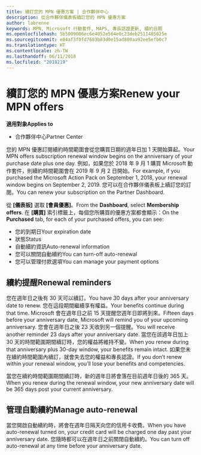 ```yaml
---
title: 續訂您的 MPN 優惠方案 | 合作夥伴中心
description: 從合作夥伴儀表板續訂您的 MPN 優惠方案
author: labrenne
keywords: MPN, Microsoft 行動套件, MAPS, 專長認證更新, 續約日期
ms.openlocfilehash: 5b5009006ec6e4052e564e0c23deb2511485025e
ms.sourcegitcommit: e84af3f0fd7683b83d0e15ad880aa92ee5efb0c7
ms.translationtype: HT
ms.contentlocale: zh-TW
ms.lasthandoff: 06/11/2018
ms.locfileid: "2018219"
---
```

# <a name="renew-your-mpn-offers"></a><span data-ttu-id="548aa-104">續訂您的 MPN 優惠方案</span><span class="sxs-lookup"><span data-stu-id="548aa-104">Renew your MPN offers</span></span>

**<span data-ttu-id="548aa-105">適用對象</span><span class="sxs-lookup"><span data-stu-id="548aa-105">Applies to</span></span>**

- <span data-ttu-id="548aa-106">合作夥伴中心</span><span class="sxs-lookup"><span data-stu-id="548aa-106">Partner Center</span></span>

<span data-ttu-id="548aa-107">您的 MPN 優惠訂閱續約時間範圍會從您購買日期的週年日加 1 天開始算起。</span><span class="sxs-lookup"><span data-stu-id="548aa-107">Your MPN offers subscription renewal window begins on the anniversary of your purchase date plus one day.</span></span> <span data-ttu-id="548aa-108">例如，如果您於 2018 年 9 月 1 購買 Microsoft 動作套件，則續約時間範圍會在 2019 年 9 月 2 日開始。</span><span class="sxs-lookup"><span data-stu-id="548aa-108">For example, if you purchased the Microsoft Action Pack on September 1, 2018, your renewal window begins on September 2, 2019.</span></span> <span data-ttu-id="548aa-109">您可以在合作夥伴儀表板上續訂您的訂閱。</span><span class="sxs-lookup"><span data-stu-id="548aa-109">You can renew your subscription on the Partner Dashboard.</span></span>

<span data-ttu-id="548aa-110">從 **\[儀表板\]** 選取 **\[會員優惠\]**。</span><span class="sxs-lookup"><span data-stu-id="548aa-110">From the **Dashboard**, select **Membership offers**.</span></span>
<span data-ttu-id="548aa-111">在 **\[購買\]** 索引標籤上，每個您所購買的優惠方案都會顯示：</span><span class="sxs-lookup"><span data-stu-id="548aa-111">On the **Purchased** tab, for each of your purchased offers, you can see:</span></span>

- <span data-ttu-id="548aa-112">您的到期日</span><span class="sxs-lookup"><span data-stu-id="548aa-112">Your expiration date</span></span>
- <span data-ttu-id="548aa-113">狀態</span><span class="sxs-lookup"><span data-stu-id="548aa-113">Status</span></span>
- <span data-ttu-id="548aa-114">自動續約資訊</span><span class="sxs-lookup"><span data-stu-id="548aa-114">Auto-renewal information</span></span>
- <span data-ttu-id="548aa-115">您可以關閉自動續約</span><span class="sxs-lookup"><span data-stu-id="548aa-115">You can turn-off auto-renewal</span></span>
- <span data-ttu-id="548aa-116">您可以管理付款選項</span><span class="sxs-lookup"><span data-stu-id="548aa-116">You can manage your payment options</span></span>

## <a name="renewal-reminders"></a><span data-ttu-id="548aa-117">續約提醒</span><span class="sxs-lookup"><span data-stu-id="548aa-117">Renewal reminders</span></span>

<span data-ttu-id="548aa-118">您在週年日之後有 30 天可以續訂。</span><span class="sxs-lookup"><span data-stu-id="548aa-118">You have 30 days after your anniversary date to renew.</span></span> <span data-ttu-id="548aa-119">您在這段期間繼續享有權益。</span><span class="sxs-lookup"><span data-stu-id="548aa-119">Your benefits continue during that time.</span></span> <span data-ttu-id="548aa-120">Microsoft 會在週年日之前 15 天提醒您週年日即將到來。</span><span class="sxs-lookup"><span data-stu-id="548aa-120">Fifteen days before your anniversary date, Microsoft will remind you of your upcoming anniversary.</span></span> <span data-ttu-id="548aa-121">您會在週年日之後 23 天收到另一個提醒。</span><span class="sxs-lookup"><span data-stu-id="548aa-121">You will receive another reminder 23 days after your anniversary date.</span></span> <span data-ttu-id="548aa-122">當您在該週年日加上 30 天的時間範圍期間續訂時，您的權益將維持不變。</span><span class="sxs-lookup"><span data-stu-id="548aa-122">When you renew during that anniversary plus 30-day window, your benefits remain intact.</span></span> <span data-ttu-id="548aa-123">如果您未在續約時間範圍內續訂，就會失去您的權益和專長認證。</span><span class="sxs-lookup"><span data-stu-id="548aa-123">If you don’t renew within your renewal window, you’ll lose your benefits and competencies.</span></span>

<span data-ttu-id="548aa-124">當您在續約時間範圍期間續訂時，新的週年日將會落在目前週年日後的 365 天。</span><span class="sxs-lookup"><span data-stu-id="548aa-124">When you renew during the renewal window, your new anniversary date will be 365 days post your current anniversary.</span></span>

## <a name="manage-auto-renewal"></a><span data-ttu-id="548aa-125">管理自動續約</span><span class="sxs-lookup"><span data-stu-id="548aa-125">Manage auto-renewal</span></span>

<span data-ttu-id="548aa-126">當您開啟自動續約時，將會在週年日隔天向您的信用卡收費。</span><span class="sxs-lookup"><span data-stu-id="548aa-126">When you have auto-renewal turned on, your credit card will be charged one day past your anniversary date.</span></span> <span data-ttu-id="548aa-127">您隨時都可以在週年日之前關閉自動續約。</span><span class="sxs-lookup"><span data-stu-id="548aa-127">You can turn off auto-renewal at any time before your anniversary date.</span></span>